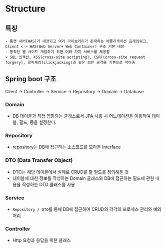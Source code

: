 # Structure

## 특징
```
- 톰캣 서버(WAS)가 내장되고 여러 라이브러리가 존재하는 애플리케이션 프레임워크, Client <-> WAS(Web Server+ Web Container) 구조 기본 내장
- 동적인 웹 사이트 개발하기 위한 여러 가지 서비스를 제공함
- SQL 인젝션, XSS(cross-site scripting), CSRF(cross-site request forgery), 클릭재킹(clickjacking)과 같은 보안 공격을 기본으로 막아줌
```

## Spring boot 구조
Client -> Controller -> Service -> Repository -> Domain -> Database

### Domain
- DB 테이블과 직접 맵핑되는 클래스로서 JPA 사용 시 어노테이션을 이용하여 테이블, 필드, 등을 설정한다.

### Repository
- repository는 DB에 접근하는 소스코드를 모아둔 Interface

### DTO (Data Transfer Object)
- DTO는 해당 테이블에서 실제로 CRUD를 할 필드를 정의해둔 것
- 테이블에 대한 정보를 작성하는 Domain 클래스와 DB에 접근하는 필드에 관한 내용을 작성하는 DTO 클래스를 사용

### Service
- `Repository / DTO`를 통해 DB에 접근하여 CRUD의 각각의 프로세스 관리와 예외처리 

### Controller 
- Http 요청과 응답을 위한 클래스
